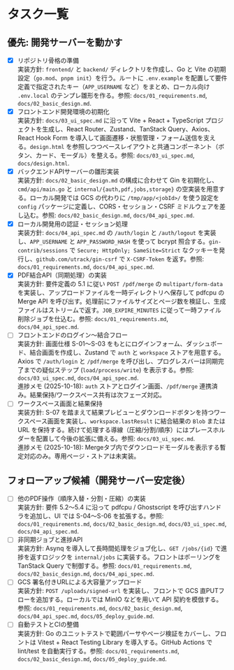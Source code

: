 # タスク一覧

## 優先: 開発サーバーを動かす

- [x] リポジトリ骨格の準備  
  実装方針: `frontend/` と `backend/` ディレクトリを作成し、Go と Vite の初期設定（`go.mod`、`pnpm init`）を行う。ルートに `.env.example` を配置して要件定義で指定されたキー（`APP_USERNAME` など）をまとめ、ローカル向け `.env.local` のテンプレ雛形を作る。参照: `docs/01_requirements.md`, `docs/02_basic_design.md`.
- [x] フロントエンド開発環境の初期化  
  実装方針: `docs/03_ui_spec.md` に沿って Vite + React + TypeScript プロジェクトを生成し、React Router、Zustand、TanStack Query、Axios、React Hook Form を導入して画面遷移・状態管理・フォーム送信を支える。`design.html` を参照しつつベースレイアウトと共通コンポーネント（ボタン、カード、モーダル）を整える。参照: `docs/03_ui_spec.md`, `docs/design.html`.
- [x] バックエンドAPIサーバーの雛形実装  
  実装方針: `docs/02_basic_design.md` の構成に合わせて Gin を初期化し、`cmd/api/main.go` と `internal/{auth,pdf,jobs,storage}` の空実装を用意する。ローカル開発では GCS の代わりに `/tmp/app/<jobId>/` を使う設定を `config` パッケージに定義し、CORS・セッション・CSRF ミドルウェアを差し込む。参照: `docs/02_basic_design.md`, `docs/04_api_spec.md`.
- [x] ローカル開発用の認証・セッション処理  
  実装方針: `docs/04_api_spec.md` の `/auth/login` と `/auth/logout` を実装し、`APP_USERNAME` と `APP_PASSWORD_HASH` を使って bcrypt 照合する。`gin-contrib/sessions` で `Secure; HttpOnly; SameSite=Strict` なクッキーを発行し、`github.com/utrack/gin-csrf` で `X-CSRF-Token` を返す。参照: `docs/01_requirements.md`, `docs/04_api_spec.md`.
- [x] PDF結合API（同期処理）の実装  
  実装方針: 要件定義の 5.1 に従い `POST /pdf/merge` の `multipart/form-data` を実装し、アップロードファイルを一時ディレクトリへ保存して pdfcpu の Merge API を呼び出す。処理前にファイルサイズとページ数を検証し、生成ファイルはストリームで返す。`JOB_EXPIRE_MINUTES` に従って一時ファイル削除ジョブを仕込む。参照: `docs/01_requirements.md`, `docs/04_api_spec.md`.
- [ ] フロントエンドのログイン〜結合フロー  
  実装方針: 画面仕様 S-01〜S-03 をもとにログインフォーム、ダッシュボード、結合画面を作成し、Zustand で `auth` と `workspace` ストアを用意する。Axios で `/auth/login` と `/pdf/merge` を呼び出し、プログレスバーは同期完了までの疑似ステップ (`load/process/write`) を表示する。参照: `docs/03_ui_spec.md`, `docs/04_api_spec.md`.  
  進捗メモ (2025-10-18): `auth` ストアとログイン画面、`/pdf/merge` 連携済み。結果保持/ワークスペース共有は次フェーズ対応。
- [ ] ワークスペース画面と結果保持  
  実装方針: S-07 を踏まえて結果プレビューとダウンロードボタンを持つワークスペース画面を実装し、`workspace.lastResult` に結合結果の `Blob` または URL を保持する。続けて処理する導線（圧縮/分割/順序）にはプレースホルダーを配置して今後の拡張に備える。参照: `docs/03_ui_spec.md`.  
  進捗メモ (2025-10-18): Mergeタブ内でダウンロードモーダルを表示する暫定対応のみ。専用ページ・ストアは未実装。

## フォローアップ候補（開発サーバー安定後）

- [ ] 他のPDF操作（順序入替・分割・圧縮）の実装  
  実装方針: 要件 5.2〜5.4 に沿って pdfcpu / Ghostscript を呼び出すハンドラを追加し、UI では S-04〜S-06 を拡張する。参照: `docs/01_requirements.md`, `docs/02_basic_design.md`, `docs/03_ui_spec.md`, `docs/04_api_spec.md`.
- [ ] 非同期ジョブと進捗API  
  実装方針: Asynq を導入して長時間処理をジョブ化し、`GET /jobs/{id}` で進捗を返すロジックを `internal/jobs` に実装する。フロントはポーリングを TanStack Query で制御する。参照: `docs/01_requirements.md`, `docs/02_basic_design.md`, `docs/04_api_spec.md`.
- [ ] GCS 署名付きURLによる大容量アップロード  
  実装方針: `POST /uploads/signed-url` を実装し、フロントで GCS 直PUTフローを追加する。ローカルでは MinIO などを用いて API 契約を模倣する。参照: `docs/01_requirements.md`, `docs/02_basic_design.md`, `docs/04_api_spec.md`, `docs/05_deploy_guide.md`.
- [ ] 自動テストとCIの整備  
  実装方針: Go のユニットテストで範囲パーサやページ検証をカバーし、フロントは Vitest + React Testing Library を導入する。GitHub Actions で lint/test を自動実行する。参照: `docs/01_requirements.md`, `docs/02_basic_design.md`, `docs/05_deploy_guide.md`.
